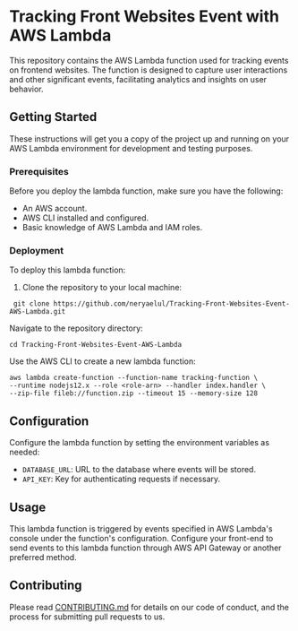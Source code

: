 # Tracking Front Websites Event with AWS Lambda

This repository contains the AWS Lambda function used for tracking events on frontend websites. The function is designed to capture user interactions and other significant events, facilitating analytics and insights on user behavior.

## Getting Started

These instructions will get you a copy of the project up and running on your AWS Lambda environment for development and testing purposes.

### Prerequisites

Before you deploy the lambda function, make sure you have the following:
- An AWS account.
- AWS CLI installed and configured.
- Basic knowledge of AWS Lambda and IAM roles.

### Deployment

To deploy this lambda function:
1. Clone the repository to your local machine:
  ```
   git clone https://github.com/neryaelul/Tracking-Front-Websites-Event-AWS-Lambda.git
  ```

   
Navigate to the repository directory:
  ```
  cd Tracking-Front-Websites-Event-AWS-Lambda
  ```

Use the AWS CLI to create a new lambda function:
  ```
  aws lambda create-function --function-name tracking-function \
--runtime nodejs12.x --role <role-arn> --handler index.handler \
--zip-file fileb://function.zip --timeout 15 --memory-size 128
  ```

## Configuration

Configure the lambda function by setting the environment variables as needed:

- `DATABASE_URL`: URL to the database where events will be stored.
- `API_KEY`: Key for authenticating requests if necessary.

## Usage

This lambda function is triggered by events specified in AWS Lambda's console under the function's configuration. Configure your front-end to send events to this lambda function through AWS API Gateway or another preferred method.

## Contributing

Please read [CONTRIBUTING.md](CONTRIBUTING.md) for details on our code of conduct, and the process for submitting pull requests to us.



